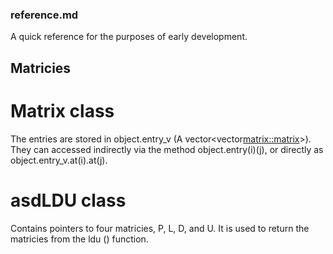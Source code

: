 ### reference.md

A quick reference for the purposes of early development.

## Matricies

# Matrix class

The entries are stored in object.entry_v (A vector<vector<matrix::matrix>>).
They can accessed indirectly via the method
object.entry(i)(j), or directly as object.entry_v.at(i).at(j).

# asdLDU class
Contains pointers to four matricies, P, L, D, and U. It is used to return the matricies from the ldu () function.
